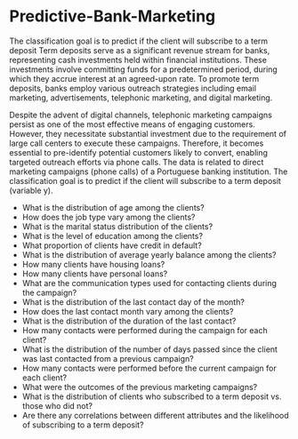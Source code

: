 # Predictive-Bank-Marketing
The classification goal is to predict if the client will subscribe to a term deposit 
Term deposits serve as a significant revenue stream for banks, representing cash investments held within financial institutions. These investments involve committing funds for a predetermined period, during which they accrue interest at an agreed-upon rate. To promote term deposits, banks employ various outreach strategies including email marketing, advertisements, telephonic marketing, and digital marketing.

Despite the advent of digital channels, telephonic marketing campaigns persist as one of the most effective means of engaging customers. However, they necessitate substantial investment due to the requirement of large call centers to execute these campaigns. Therefore, it becomes essential to pre-identify potential customers likely to convert, enabling targeted outreach efforts via phone calls.
The data is related to direct marketing campaigns (phone calls) of a Portuguese banking institution. The classification goal is to predict if the client will subscribe to a term deposit (variable y).
-	What is the distribution of age among the clients?
-	How does the job type vary among the clients?
-	What is the marital status distribution of the clients?
-	What is the level of education among the clients?
-	What proportion of clients have credit in default?
-	What is the distribution of average yearly balance among the clients?
-	How many clients have housing loans?
-	How many clients have personal loans?
-	What are the communication types used for contacting clients during the campaign?
-	What is the distribution of the last contact day of the month?
-	How does the last contact month vary among the clients?
-	What is the distribution of the duration of the last contact?
-	How many contacts were performed during the campaign for each client?
-	What is the distribution of the number of days passed since the client was last contacted from a previous campaign?
-	How many contacts were performed before the current campaign for each client?
-	What were the outcomes of the previous marketing campaigns?
-	What is the distribution of clients who subscribed to a term deposit vs. those who did not?
-	Are there any correlations between different attributes and the likelihood of subscribing to a term deposit?



